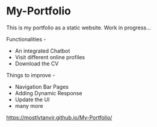 # My-Portfolio
This is my portfolio as a static website. Work in progress...

Functionalities - 
  - An integrated Chatbot
  - Visit different online profiles
  - Download the CV

Things to improve -
  - Navigation Bar Pages
  - Adding Dynamic Response
  - Update the UI
  - many more

https://mostlytanvir.github.io/My-Portfolio/

